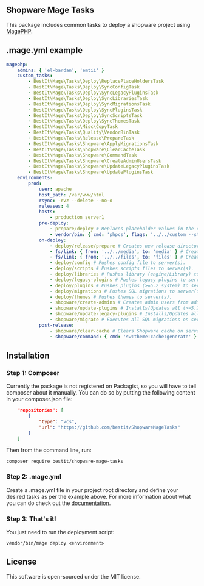 ## Shopware Mage Tasks

This package includes common tasks to deploy a shopware project using [MagePHP](http://magephp.com/).

## .mage.yml example

```yaml
magephp:
    admins: { 'el-bardan', 'emtii' }
    custom_tasks:
        - BestIt\Mage\Tasks\Deploy\ReplacePlaceHoldersTask
        - BestIt\Mage\Tasks\Deploy\SyncConfigTask
        - BestIt\Mage\Tasks\Deploy\SyncLegacyPluginsTask
        - BestIt\Mage\Tasks\Deploy\SyncLibrariesTask
        - BestIt\Mage\Tasks\Deploy\SyncMigrationsTask
        - BestIt\Mage\Tasks\Deploy\SyncPluginsTask
        - BestIt\Mage\Tasks\Deploy\SyncScriptsTask
        - BestIt\Mage\Tasks\Deploy\SyncThemesTask
        - BestIt\Mage\Tasks\Misc\CopyTask
        - BestIt\Mage\Tasks\Quality\VendorBinTask
        - BestIt\Mage\Tasks\Release\PrepareTask
        - BestIt\Mage\Tasks\Shopware\ApplyMigrationsTask
        - BestIt\Mage\Tasks\Shopware\ClearCacheTask
        - BestIt\Mage\Tasks\Shopware\CommandTask
        - BestIt\Mage\Tasks\Shopware\CreateAdminUsersTask
        - BestIt\Mage\Tasks\Shopware\UpdateLegacyPluginsTask
        - BestIt\Mage\Tasks\Shopware\UpdatePluginsTask
    environments:
        prod:
            user: apache
            host_path: /var/www/html
            rsync: -rvz --delete --no-o
            releases: 4
            hosts:
                - production_server1
            pre-deploy:
                - prepare/deploy # Replaces placeholder values in the config file.
                - vendor/bin: { cmd: 'phpcs', flags: '../../custom --standard=ruleset.xml' } # execute, for example, phpcs with given flags.
            on-deploy:
                - deploy/release/prepare # Creates new release directory and copies all content of current into the created directory.
                - fs/link: { from: '../../media', to: 'media' } # Creates a new symlink.
                - fs/link: { from: '../../files', to: 'files' } # Creates a new symlink.
                - deploy/config # Pushes config file to server(s).
                - deploy/scripts # Pushes scripts files to server(s).
                - deploy/libraries # Pushes library (engine/Library) to server(s).
                - deploy/legacy-plugins # Pushes legacy plugins to server(s).
                - deploy/plugins # Pushes plugins (>=5.2 system) to server(s).
                - deploy/migrations # Pushes SQL migrations to server(s).
                - deploy/themes # Pushes themes to server(s).
                - shopware/create-admins # Creates admin users from admins parameter in .yml file.
                - shopware/update-plugins # Installs/Updates all (>=5.2 system) plugins on server(s).
                - shopware/update-legacy-plugins # Installs/Updates all (legacy) plugins on server(s).
                - shopware/migrate # Executes all SQL migrations on server(s).
            post-release:
                - shopware/clear-cache # Clears Shopware cache on server(s).
                - shopware/command: { cmd: 'sw:theme:cache:generate' } # Warms up the shopware theme cache on server(s).
```

## Installation

### Step 1: Composer

Currently the package is not registered on Packagist, so you will have to tell composer about it manually.
You can do so by putting the following content in your composer.json file:

```json
    "repositories": [
        {
            "type": "vcs",
            "url": "https://github.com/bestit/ShopwareMageTasks"
        }
    ]
```

Then from the command line, run:

```
composer require bestit/shopware-mage-tasks
```

### Step 2: .mage.yml

Create a .mage.yml file in your project root directory and define your desired tasks as per the example above.
For more information about what you can do check out the [documentation](http://magephp.com/).

### Step 3: That's it!

You just need to run the deployment script:

```
vendor/bin/mage deploy <environment>
```

## License

This software is open-sourced under the MIT license.